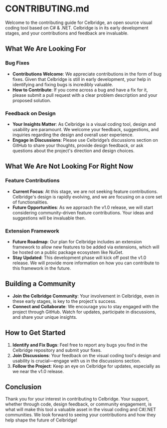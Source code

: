 # CONTRIBUTING.md

Welcome to the contributing guide for Celbridge, an open source visual coding tool based on C# & .NET.
Celbridge is in its early development stages, and your contributions and feedback are invaluable.

## What We Are Looking For

### Bug Fixes

- **Contributions Welcome**: We appreciate contributions in the form of bug fixes. Given that Celbridge is still in early development, your help in identifying and fixing bugs is incredibly valuable.
- **How to Contribute**: If you come across a bug and have a fix for it, please submit a pull request with a clear problem description and your proposed solution.

### Feedback on Design

- **Your Insights Matter**: As Celbridge is a visual coding tool, design and usability are paramount. We welcome your feedback, suggestions, and inquiries regarding the design and overall user experience.
- **Engage in Discussions**: Please use Celbridge’s discussions section on GitHub to share your thoughts, provide design feedback, or ask questions about the project's direction and design choices.

## What We Are Not Looking For Right Now

### Feature Contributions

- **Current Focus**: At this stage, we are not seeking feature contributions. Celbridge's design is rapidly evolving, and we are focusing on a core set of functionalities.
- **Future Opportunities**: As we approach the v1.0 release, we will start considering community-driven feature contributions. Your ideas and suggestions will be invaluable then.

### Extension Framework

- **Future Roadmap**: Our plan for Celbridge includes an extension framework to allow new features to be added via extensions, which will be hosted on a public package ecosystem like NuGet.
- **Stay Updated**: This development phase will kick off post the v1.0 release. We will provide more information on how you can contribute to this framework in the future.

## Building a Community

- **Join the Celbridge Community**: Your involvement in Celbridge, even in these early stages, is key to the project's success.
- **Connect and Collaborate**: We encourage you to stay engaged with the project through GitHub. Watch for updates, participate in discussions, and share your unique insights.

## How to Get Started

1. **Identify and Fix Bugs**: Feel free to report any bugs you find in the Celbridge repository and submit your fixes.
2. **Join Discussions**: Your feedback on the visual coding tool's design and usability is crucial—engage with us in the discussions section.
3. **Follow the Project**: Keep an eye on Celbridge for updates, especially as we near the v1.0 release.

## Conclusion

Thank you for your interest in contributing to Celbridge. Your support, whether through code, design feedback, or community engagement, is what will make this tool a valuable asset in the visual coding and C#/.NET communities. We look forward to seeing your contributions and how they help shape the future of Celbridge!
